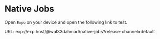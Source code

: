 # Native Jobs

Open `Expo` on your device and open the following link to test.

URL: exp://exp.host/@wal33dahmad/native-jobs?release-channel=default
